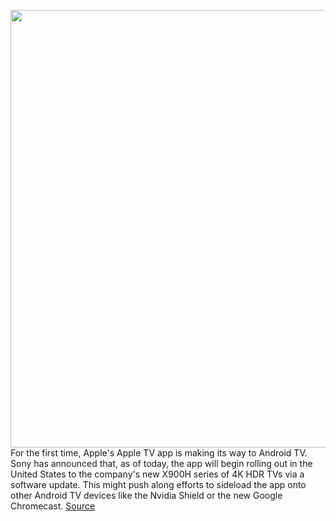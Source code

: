 <img src='https://cdn.vox-cdn.com/thumbor/RhCEzXn-geQpTJjw-eGRfRYoL38=/0x0:2040x1360/1200x800/filters:focal(872x543:1198x869)/cdn.vox-cdn.com/uploads/chorus_image/image/67632254/acastro_190218_1777_apple_streaming_0003.0.jpg' width='700px' /><br/>
For the first time, Apple's Apple TV app is making its way to Android TV. Sony has announced that, as of today, the app will begin rolling out in the United States to the company's new X900H series of 4K HDR TVs via a software update. This might push along efforts to sideload the app onto other Android TV devices like the Nvidia Shield or the new Google Chromecast.
<a href='https://www.theverge.com/2020/10/14/21516418/apple-tv-sony-android-now-available-software-update'> Source <a/>